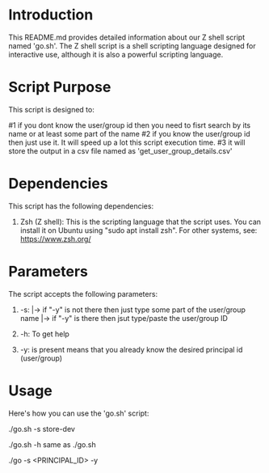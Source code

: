 # Introduction
This README.md provides detailed information about our Z shell script named 'go.sh'.
The Z shell script is a shell scripting language designed for interactive use, although it is also a powerful scripting language.

# Script Purpose
This script is designed to:

#1 if you dont know the user/group id then you need to fisrt search by its name or at least some part of the name
#2 if you know the user/group id then just use it. It will speed up a lot this script execution time.
#3 it will store the output in a csv file named as 'get_user_group_details.csv'


# Dependencies
This script has the following dependencies:
1. Zsh (Z shell): This is the scripting language that the script uses. You can install it on Ubuntu using "sudo apt install zsh". For other systems, see: https://www.zsh.org/

# Parameters
The script accepts the following parameters:
1. -s: 
    |-> if "-y" is not there then just type some part of the user/group name
    |-> if "-y" is there then jsut type/paste the user/group ID
 
2. -h: To get help

3. -y: is present means that you already know the desired principal id (user/group)


# Usage
Here's how you can use the 'go.sh' script:

./go.sh -s store-dev

./go.sh -h same as ./go.sh

./go -s <PRINCIPAL_ID> -y

